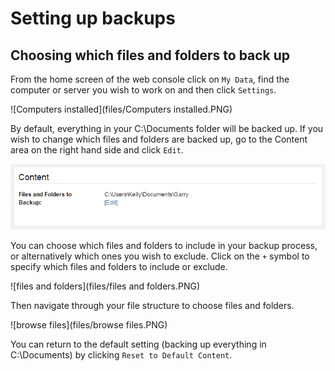 # Setting up backups

## Choosing which files and folders to back up

From the home screen of the web console click on `My Data`, find the computer or server you wish to work on and then click `Settings`.

![Computers installed](files/Computers installed.PNG)

By default, everything in your C:\Documents folder will be backed up.  If you wish to change which files and folders are backed up, go to the Content area on the right hand side and click `Edit`.

![Content](files/Content.PNG)

You can choose which files and folders to include in your backup process, or alternatively which ones you wish to exclude.  Click on the `+` symbol to specify which files and folders to include or exclude. 

![files and folders](files/files and folders.PNG)

Then navigate through your file structure to choose files and folders.

![browse files](files/browse files.PNG)

You can return to the default setting (backing up everything in C:\Documents) by clicking `Reset to Default Content`.
